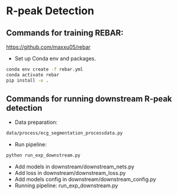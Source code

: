 # R-peak Detection

## Commands for training REBAR: 
https://github.com/maxxu05/rebar
- Set up Conda env and packages.
```sh
conda env create -f rebar.yml
conda activate rebar
pip install -e .
```
## Commands for running downstream R-peak detection 
- Data preparation: 
```sh
data/process/ecg_segmentation_processdata.py
```
- Run pipeline:
```sh
python run_exp_downstream.py
```

- Add models in downstream/downstream_nets.py
- Add loss in downstream/downstream_loss.py
- Add models config in downstream/downstream_config.py
- Running pipeline: run_exp_downstream.py



